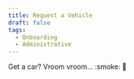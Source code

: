 ```yaml
---
title: Request a Vehicle
draft: false
tags:
  - Onboarding
  - Administrative
---
```


Get a car? Vroom vroom... :smoke: :car:
